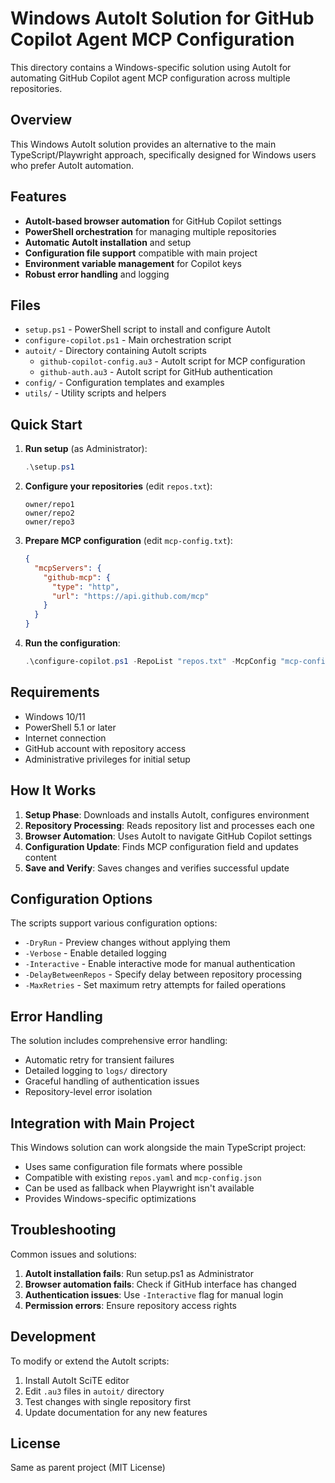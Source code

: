 # Windows AutoIt Solution for GitHub Copilot Agent MCP Configuration

This directory contains a Windows-specific solution using AutoIt for automating GitHub Copilot agent MCP configuration across multiple repositories.

## Overview

This Windows AutoIt solution provides an alternative to the main TypeScript/Playwright approach, specifically designed for Windows users who prefer AutoIt automation.

## Features

- **AutoIt-based browser automation** for GitHub Copilot settings
- **PowerShell orchestration** for managing multiple repositories
- **Automatic AutoIt installation** and setup
- **Configuration file support** compatible with main project
- **Environment variable management** for Copilot keys
- **Robust error handling** and logging

## Files

- `setup.ps1` - PowerShell script to install and configure AutoIt
- `configure-copilot.ps1` - Main orchestration script
- `autoit/` - Directory containing AutoIt scripts
  - `github-copilot-config.au3` - AutoIt script for MCP configuration
  - `github-auth.au3` - AutoIt script for GitHub authentication
- `config/` - Configuration templates and examples
- `utils/` - Utility scripts and helpers

## Quick Start

1. **Run setup** (as Administrator):
   ```powershell
   .\setup.ps1
   ```

2. **Configure your repositories** (edit `repos.txt`):
   ```
   owner/repo1
   owner/repo2
   owner/repo3
   ```

3. **Prepare MCP configuration** (edit `mcp-config.txt`):
   ```json
   {
     "mcpServers": {
       "github-mcp": {
         "type": "http",
         "url": "https://api.github.com/mcp"
       }
     }
   }
   ```

4. **Run the configuration**:
   ```powershell
   .\configure-copilot.ps1 -RepoList "repos.txt" -McpConfig "mcp-config.txt"
   ```

## Requirements

- Windows 10/11
- PowerShell 5.1 or later
- Internet connection
- GitHub account with repository access
- Administrative privileges for initial setup

## How It Works

1. **Setup Phase**: Downloads and installs AutoIt, configures environment
2. **Repository Processing**: Reads repository list and processes each one
3. **Browser Automation**: Uses AutoIt to navigate GitHub Copilot settings
4. **Configuration Update**: Finds MCP configuration field and updates content
5. **Save and Verify**: Saves changes and verifies successful update

## Configuration Options

The scripts support various configuration options:

- `-DryRun` - Preview changes without applying them
- `-Verbose` - Enable detailed logging
- `-Interactive` - Enable interactive mode for manual authentication
- `-DelayBetweenRepos` - Specify delay between repository processing
- `-MaxRetries` - Set maximum retry attempts for failed operations

## Error Handling

The solution includes comprehensive error handling:
- Automatic retry for transient failures
- Detailed logging to `logs/` directory
- Graceful handling of authentication issues
- Repository-level error isolation

## Integration with Main Project

This Windows solution can work alongside the main TypeScript project:
- Uses same configuration file formats where possible
- Compatible with existing `repos.yaml` and `mcp-config.json`
- Can be used as fallback when Playwright isn't available
- Provides Windows-specific optimizations

## Troubleshooting

Common issues and solutions:

1. **AutoIt installation fails**: Run setup.ps1 as Administrator
2. **Browser automation fails**: Check if GitHub interface has changed
3. **Authentication issues**: Use `-Interactive` flag for manual login
4. **Permission errors**: Ensure repository access rights

## Development

To modify or extend the AutoIt scripts:

1. Install AutoIt SciTE editor
2. Edit `.au3` files in `autoit/` directory
3. Test changes with single repository first
4. Update documentation for any new features

## License

Same as parent project (MIT License)